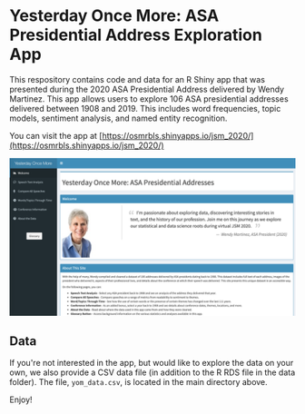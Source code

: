 # Yesterday Once More: ASA Presidential Address Exploration App

This respository contains code and data for an R Shiny app that was presented during the 2020 ASA Presidential Address delivered by Wendy Martinez. This app allows users to explore 106 ASA presidential addresses delivered between 1908 and 2019. This includes word frequencies, topic models, sentiment analysis, and named entity recognition.

You can visit the app at [https://osmrbls.shinyapps.io/jsm_2020/](https://osmrbls.shinyapps.io/jsm_2020/)

<img src="./screenshot.png" width="750px">

## Data

If you're not interested in the app, but would like to explore the data on your own, we also provide a CSV data file (in addition to the R RDS file in the data folder).  The file, `yom_data.csv`, is located in the main directory above. 

Enjoy!

